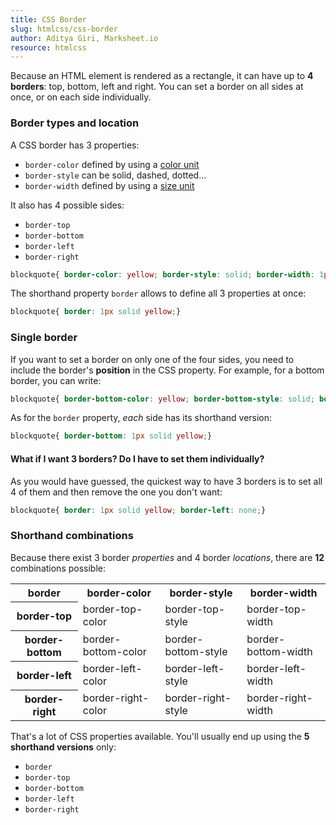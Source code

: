 ```yaml
---
title: CSS Border
slug: htmlcss/css-border
author: Aditya Giri, Marksheet.io
resource: htmlcss
---
```


Because an HTML element is rendered as a rectangle, it can have up to **4 borders**: top, bottom, left and right. You can set a border on all sides at once, or on each side individually.

### Border types and location

A CSS border has 3 properties:

* `border-color` defined by using a [color unit](css-color-units.html)
* `border-style` can be solid, dashed, dotted...
* `border-width` defined by using a [size unit](css-size-units.html)

It also has 4 possible sides:

* `border-top`
* `border-bottom`
* `border-left`
* `border-right`

```css
blockquote{ border-color: yellow; border-style: solid; border-width: 1px;}
```

The shorthand property `border` allows to define all 3 properties at once:

```css
blockquote{ border: 1px solid yellow;}
```

### Single border

If you want to set a border on only one of the four sides, you need to include the border's **position** in the CSS property. For example, for a bottom border, you can write:

```css
blockquote{ border-bottom-color: yellow; border-bottom-style: solid; border-bottom-width: 1px;}
```

As for the `border` property, _each_ side has its shorthand version:

```css
blockquote{ border-bottom: 1px solid yellow;}
```

#### What if I want 3 borders? Do I have to set them individually?

As you would have guessed, the quickest way to have 3 borders is to set all 4 of them and then remove the one you don't want:

```css
blockquote{ border: 1px solid yellow; border-left: none;}
```

### Shorthand combinations

Because there exist 3 border _properties_ and 4 border _locations_, there are **12** combinations possible:

<div class="table">
  <table>
    <tr>
      <th>border</th>
      <th>border-color</th>
      <th>border-style</th>
      <th>border-width</th>
    </tr>
    <tr>
      <th>border-top</th>
      <td>border-top-color</td>
      <td>border-top-style</td>
      <td>border-top-width</td>
    </tr>
    <tr>
      <th>border-bottom</th>
      <td>border-bottom-color</td>
      <td>border-bottom-style</td>
      <td>border-bottom-width</td>
    </tr>
    <tr>
      <th>border-left</th>
      <td>border-left-color</td>
      <td>border-left-style</td>
      <td>border-left-width</td>
    </tr>
    <tr>
      <th>border-right</th>
      <td>border-right-color</td>
      <td>border-right-style</td>
      <td>border-right-width</td>
    </tr>
  </table>
</div>

That's a lot of CSS properties available. You'll usually end up using the **5 shorthand versions** only:

* `border`
* `border-top`
* `border-bottom`
* `border-left`
* `border-right`